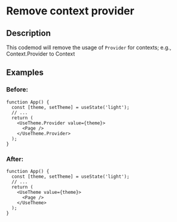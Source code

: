 # Remove context provider

## Description

This codemod will remove the usage of `Provider` for contexts; e.g., Context.Provider to Context

## Examples

### Before:

```tsx
function App() {
  const [theme, setTheme] = useState('light');
  // ...
  return (
    <UseTheme.Provider value={theme}>
      <Page />
    </UseTheme.Provider>
  );
}
```

### After:

```tsx
function App() {
  const [theme, setTheme] = useState('light');
  // ...
  return (
    <UseTheme value={theme}>
      <Page />
    </UseTheme>
  );
}
```